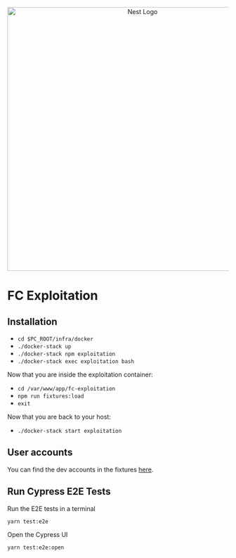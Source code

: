 <p align="center">
  <a href="http://nestjs.com/" target="blank"><img src="https://www.cerfrancegironde.fr/wp-content/uploads/2015/03/Loi-davenir-agricole-1.jpg" width="600" alt="Nest Logo" /></a>
</p>

# FC Exploitation

## Installation

- `cd $PC_ROOT/infra/docker`
- `./docker-stack up`
- `./docker-stack npm exploitation`
- `./docker-stack exec exploitation bash`

Now that you are inside the exploitation container:

- `cd /var/www/app/fc-exploitation`
- `npm run fixtures:load`
- `exit`

Now that you are back to your host:

- `./docker-stack start exploitation`

## User accounts

You can find the dev accounts in the fixtures [here](https://gitlab.com/france-connect/proconnect-exploitation/blob/staging/shared/fixtures/User.yml).

## Run Cypress E2E Tests

Run the E2E tests in a terminal

```
yarn test:e2e
```

Open the Cypress UI

```
yarn test:e2e:open
```
